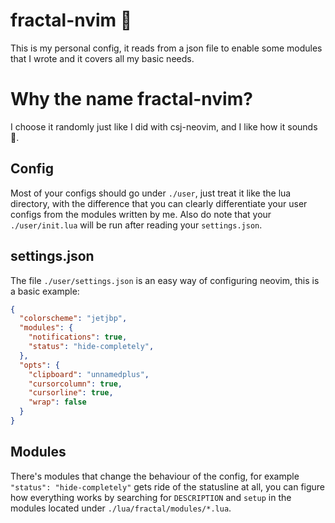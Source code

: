 # fractal-nvim 🏴
This is my personal config, it reads from a json file to enable some modules
that I wrote and it covers all my basic needs.

# Why the name fractal-nvim?
I choose it randomly just like I did with csj-neovim, and I like how it sounds
🙂.

## Config
Most of your configs should go under `./user`, just treat it like the lua
directory, with the difference that you can clearly differentiate your user
configs from the modules written by me.  Also do note that your
`./user/init.lua` will be run after reading your `settings.json`.

## settings.json
The file `./user/settings.json` is an easy way of configuring neovim, this is a
basic example:

```json
{
  "colorscheme": "jetjbp",
  "modules": {
    "notifications": true,
    "status": "hide-completely",
  },
  "opts": {
    "clipboard": "unnamedplus",
    "cursorcolumn": true,
    "cursorline": true,
    "wrap": false
  }
}
```

## Modules
There's modules that change the behaviour of the config, for example `"status":
"hide-completely"` gets ride of the statusline at all, you can figure how
everything works by searching for `DESCRIPTION` and `setup` in the modules
located under `./lua/fractal/modules/*.lua`.

